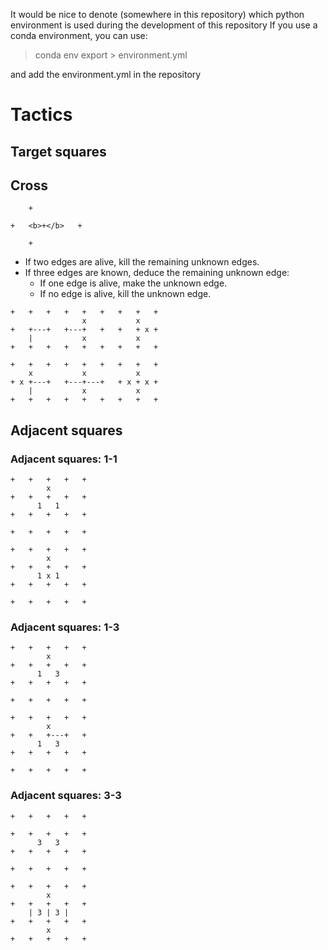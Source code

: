 It would be nice to denote (somewhere in this repository) which python environment is used during the development of this repository
If you use a conda environment, you can use: 

> conda env export > environment.yml

and add the environment.yml in the repository


# Tactics 

## Target squares


## Cross

```
    +

+   <b>+</b>   +

    +
```

* If two edges are alive, kill the remaining unknown edges. 
* If three edges are known, deduce the remaining unknown edge:
    * If one edge is alive, make the unknown edge.
    * If no edge is alive, kill the unknown edge.

```
+   +   +   +   +   +   +   +   +
                x           x
+   +---+   +---+   +   +   + x +
    |           x           x
+   +   +   +   +   +   +   +   +
```

```
+   +   +   +   +   +   +   +   +
    x           x           x
+ x +---+   +---+---+   + x + x +
    |           x           x
+   +   +   +   +   +   +   +   +
```


## Adjacent squares

### Adjacent squares: 1-1

```
+   +   +   +   +
        x
+   +   +   +   + 
      1   1
+   +   +   +   + 

+   +   +   +   + 
```

```
+   +   +   +   +
        x
+   +   +   +   + 
      1 x 1
+   +   +   +   + 

+   +   +   +   + 
```

### Adjacent squares: 1-3

```
+   +   +   +   +
        x
+   +   +   +   + 
      1   3
+   +   +   +   + 

+   +   +   +   + 
```

```
+   +   +   +   +
        x
+   +   +---+   + 
      1   3
+   +   +   +   + 

+   +   +   +   + 
```

### Adjacent squares: 3-3

```
+   +   +   +   +
        
+   +   +   +   + 
      3   3
+   +   +   +   + 

+   +   +   +   + 
```

```
+   +   +   +   +
        x
+   +   +   +   + 
    | 3 | 3 |
+   +   +   +   + 
        x
+   +   +   +   + 
```
